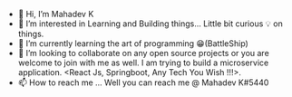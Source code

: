 - 👋 Hi, I’m Mahadev K
- 👀 I’m interested in Learning and Building things... Little bit curious 💡 on things.
- 🌱 I’m currently learning the art of programming 😁(BattleShip)
- 💞️ I’m looking to collaborate on any open source projects or you are welcome to join with me as well. I am trying to build a microservice application. <React Js, Springboot, Any Tech You Wish !!!>.
- 📫 How to reach me ... Well you can reach me @ Mahadev K#5440 <discord>

